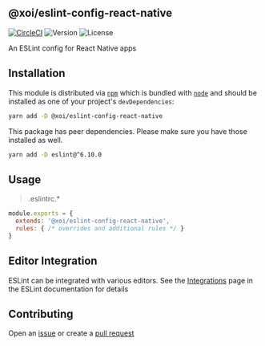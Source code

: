 ## @xoi/eslint-config-react-native

[![CircleCI](https://circleci.com/gh/xoeye/eslint-config.svg?style=svg)](https://circleci.com/gh/xoeye/eslint-config)
![Version](https://img.shields.io/npm/v/@xoi/eslint-config-react-native.svg)
![License](https://img.shields.io/npm/l/@xoi/eslint-config-react-native.svg)

An ESLint config for React Native apps

## Installation

This module is distributed via [`npm`](https://docs.npmjs.com/cli/npm) which is bundled with [`node`](https://nodejs.org/) and should be installed as one of your project's `devDependencies`:

```sh
yarn add -D @xoi/eslint-config-react-native
```

This package has peer dependencies. Please make sure you have those installed as well.

```sh
yarn add -D eslint@^6.10.0
```

## Usage

> .eslintrc.*

```js
module.exports = {
  extends: '@xoi/eslint-config-react-native',
  rules: { /* overrides and additional rules */ }
}
```

## Editor Integration

ESLint can be integrated with various editors. See the [Integrations](https://eslint.org/docs/user-guide/integrations) page in the ESLint documentation for details

## Contributing

Open an [issue](https://github.com/xoeye/eslint-config/issues/new) or create a [pull request](https://github.com/xoeye/eslint-config/pulls)

